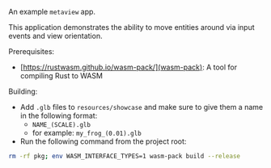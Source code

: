 An example `metaview` app.

This application demonstrates the ability to move entities around via input events and view orientation.

Prerequisites:
* [https://rustwasm.github.io/wasm-pack/](wasm-pack): A tool for compiling Rust to WASM

Building:
* Add `.glb` files to `resources/showcase` and make sure to give them a name in the following format:
    * `NAME_(SCALE).glb`
    * for example: `my_frog_(0.01).glb`
* Run the following command from the project root:
```sh
rm -rf pkg; env WASM_INTERFACE_TYPES=1 wasm-pack build --release
```
